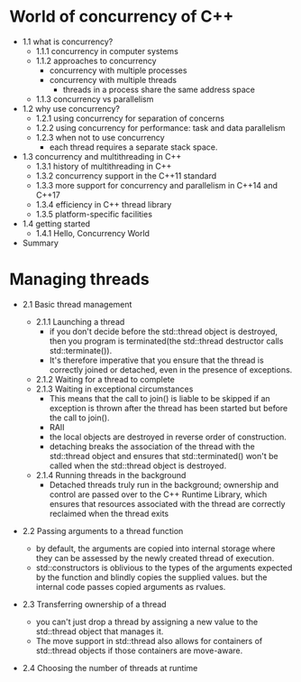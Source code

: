 # World of concurrency of C++
- 1.1 what is concurrency?
    - 1.1.1 concurrency in computer systems
    - 1.1.2 approaches to concurrency
        - concurrency with multiple processes
        - concurrency with multiple threads
            - threads in a process share the same address space
    - 1.1.3 concurrency vs parallelism
- 1.2 why use concurrency?
    - 1.2.1 using concurrency for separation of concerns
    - 1.2.2 using concurrency for performance: task and data parallelism
    - 1.2.3 when not to use concurrency
        - each thread requires a separate stack space.
- 1.3 concurrency and multithreading in C++
    - 1.3.1 history of multithreading in C++
    - 1.3.2 concurrency support in the C++11 standard
    - 1.3.3 more support for concurrency and parallelism in C++14 and C++17
    - 1.3.4 efficiency in C++ thread library
    - 1.3.5 platform-specific facilities
- 1.4 getting started
    - 1.4.1 Hello, Concurrency World
- Summary

# Managing threads
- 2.1 Basic thread management
    - 2.1.1 Launching a thread
        - if you don't decide before the std::thread object is destroyed, then you program is terminated(the std::thread destructor calls std::terminate()).
        - It's therefore imperative that you ensure that the thread is correctly joined or detached, even in the presence of exceptions.
    - 2.1.2 Waiting for a thread to complete
    - 2.1.3 Waiting in exceptional circumstances
        -  This means that the call to join() is liable to be skipped if an exception is thrown after the thread has been started but before the call to join().
        - RAII
        - the local objects are destroyed in reverse order of construction. 
        - detaching breaks the association of the thread with the std::thread object and ensures that std::terminated() won't be called when the std::thread object is destroyed.
    - 2.1.4 Running threads in the background
        - Detached threads truly run in the background; 
        ownership and control are passed over to the C++ Runtime Library, which ensures that resources associated with the thread are correctly reclaimed when the thread exits
- 2.2 Passing arguments to a thread function
    - by default, the arguments are copied into internal storage where they can be assessed by the newly created thread of execution.
    - std::constructors is oblivious to the types of the arguments expected by the function and blindly copies the supplied values.
    but the internal code passes copied arguments as rvalues.

- 2.3 Transferring ownership of a thread
    - you can't just drop a thread by assigning a new value to the std::thread object that manages it.
    - The move support in std::thread also allows for containers of std::thread objects if those containers are move-aware.

- 2.4 Choosing the number of threads at runtime
